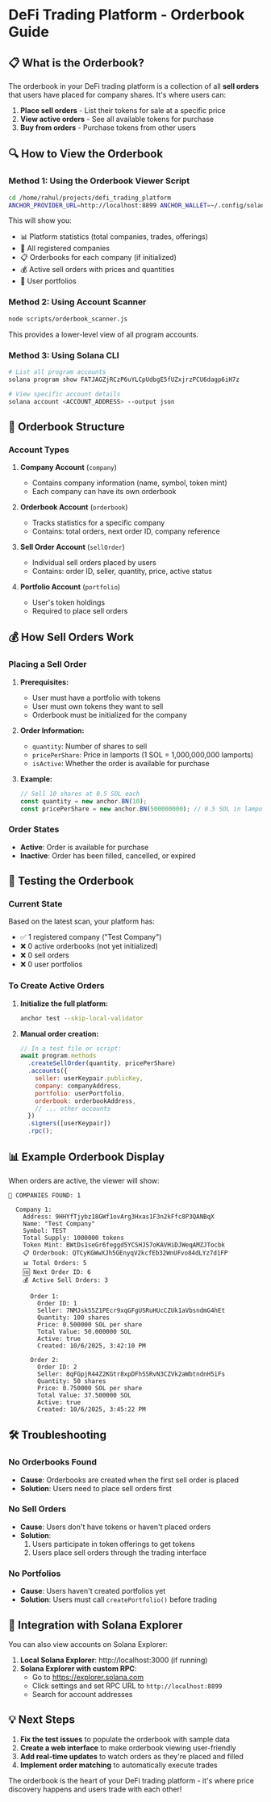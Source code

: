 # DeFi Trading Platform - Orderbook Guide

## 📋 What is the Orderbook?

The orderbook in your DeFi trading platform is a collection of all **sell orders** that users have placed for company shares. It's where users can:

1. **Place sell orders** - List their tokens for sale at a specific price
2. **View active orders** - See all available tokens for purchase
3. **Buy from orders** - Purchase tokens from other users

## 🔍 How to View the Orderbook

### Method 1: Using the Orderbook Viewer Script

```bash
cd /home/rahul/projects/defi_trading_platform
ANCHOR_PROVIDER_URL=http://localhost:8899 ANCHOR_WALLET=~/.config/solana/id.json node scripts/view_orderbook_simple.js
```

This will show you:
- 📊 Platform statistics (total companies, trades, offerings)
- 🏢 All registered companies
- 📋 Orderbooks for each company (if initialized)
- 💰 Active sell orders with prices and quantities
- 👥 User portfolios

### Method 2: Using Account Scanner

```bash
node scripts/orderbook_scanner.js
```

This provides a lower-level view of all program accounts.

### Method 3: Using Solana CLI

```bash
# List all program accounts
solana program show FATJAGZjRCzP6uYLCpUdbgE5fUZxjrzPCU6dagp6iH7z

# View specific account details
solana account <ACCOUNT_ADDRESS> --output json
```

## 📝 Orderbook Structure

### Account Types

1. **Company Account** (`company`)
   - Contains company information (name, symbol, token mint)
   - Each company can have its own orderbook

2. **Orderbook Account** (`orderbook`)
   - Tracks statistics for a specific company
   - Contains: total orders, next order ID, company reference

3. **Sell Order Account** (`sellOrder`)
   - Individual sell orders placed by users
   - Contains: order ID, seller, quantity, price, active status

4. **Portfolio Account** (`portfolio`)
   - User's token holdings
   - Required to place sell orders

## 💰 How Sell Orders Work

### Placing a Sell Order

1. **Prerequisites:**
   - User must have a portfolio with tokens
   - User must own tokens they want to sell
   - Orderbook must be initialized for the company

2. **Order Information:**
   - `quantity`: Number of shares to sell
   - `pricePerShare`: Price in lamports (1 SOL = 1,000,000,000 lamports)
   - `isActive`: Whether the order is available for purchase

3. **Example:**
   ```javascript
   // Sell 10 shares at 0.5 SOL each
   const quantity = new anchor.BN(10);
   const pricePerShare = new anchor.BN(500000000); // 0.5 SOL in lamports
   ```

### Order States

- **Active**: Order is available for purchase
- **Inactive**: Order has been filled, cancelled, or expired

## 🚀 Testing the Orderbook

### Current State

Based on the latest scan, your platform has:
- ✅ 1 registered company ("Test Company")
- ❌ 0 active orderbooks (not yet initialized)
- ❌ 0 sell orders
- ❌ 0 user portfolios

### To Create Active Orders

1. **Initialize the full platform:**
   ```bash
   anchor test --skip-local-validator
   ```

2. **Manual order creation:**
   ```javascript
   // In a test file or script:
   await program.methods
     .createSellOrder(quantity, pricePerShare)
     .accounts({
       seller: userKeypair.publicKey,
       company: companyAddress,
       portfolio: userPortfolio,
       orderbook: orderbookAddress,
       // ... other accounts
     })
     .signers([userKeypair])
     .rpc();
   ```

## 📊 Example Orderbook Display

When orders are active, the viewer will show:

```
🏢 COMPANIES FOUND: 1

  Company 1:
    Address: 9HHYfTjybz18GWf1ovArg3Hxas1F3n2kFfc8P3QANBqX
    Name: "Test Company"
    Symbol: TEST
    Total Supply: 1000000 tokens
    Token Mint: BWtDs1seGr6feggd5YCSHJS7oKAVHiDJWeqAMZJTocbk
    📋 Orderbook: QTCyKGWwXJh5GEnyqV2kcfEb32WnUFvo84dLYz7d1FP
    📊 Total Orders: 5
    🆔 Next Order ID: 6
    💰 Active Sell Orders: 3

      Order 1:
        Order ID: 1
        Seller: 7NMJsk55Z1PEcr9xqGFgUSRuHUcCZUk1aVbsndmG4hEt
        Quantity: 100 shares
        Price: 0.500000 SOL per share
        Total Value: 50.000000 SOL
        Active: true
        Created: 10/6/2025, 3:42:10 PM

      Order 2:
        Order ID: 2
        Seller: 8qFGpjR44Z2KGtr8xpDFhSSRvN3CZVk2aWbtndnH5iFs
        Quantity: 50 shares
        Price: 0.750000 SOL per share
        Total Value: 37.500000 SOL
        Active: true
        Created: 10/6/2025, 3:45:22 PM
```

## 🛠 Troubleshooting

### No Orderbooks Found
- **Cause**: Orderbooks are created when the first sell order is placed
- **Solution**: Users need to place sell orders first

### No Sell Orders
- **Cause**: Users don't have tokens or haven't placed orders
- **Solution**: 
  1. Users participate in token offerings to get tokens
  2. Users place sell orders through the trading interface

### No Portfolios
- **Cause**: Users haven't created portfolios yet
- **Solution**: Users must call `createPortfolio()` before trading

## 📱 Integration with Solana Explorer

You can also view accounts on Solana Explorer:

1. **Local Solana Explorer**: http://localhost:3000 (if running)
2. **Solana Explorer with custom RPC**: 
   - Go to https://explorer.solana.com
   - Click settings and set RPC URL to `http://localhost:8899`
   - Search for account addresses

## 💡 Next Steps

1. **Fix the test issues** to populate the orderbook with sample data
2. **Create a web interface** to make orderbook viewing user-friendly
3. **Add real-time updates** to watch orders as they're placed and filled
4. **Implement order matching** to automatically execute trades

The orderbook is the heart of your DeFi trading platform - it's where price discovery happens and users trade with each other!